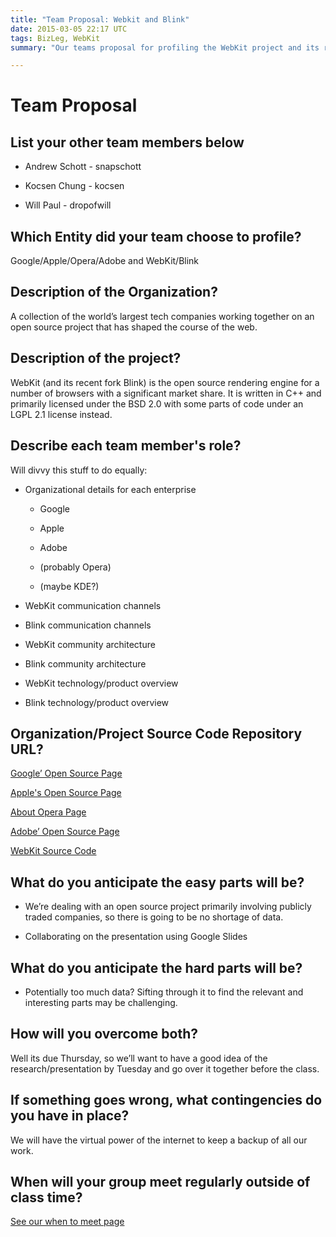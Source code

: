 ```yaml
---
title: "Team Proposal: Webkit and Blink"
date: 2015-03-05 22:17 UTC
tags: BizLeg, WebKit
summary: "Our teams proposal for profiling the WebKit project and its relationship to the major companies that support it."

---
```


# Team Proposal

## List your other team members below

* Andrew Schott - snapschott

* Kocsen Chung - kocsen

* Will Paul - dropofwill


## Which Entity did your team choose to profile?

Google/Apple/Opera/Adobe and WebKit/Blink

## Description of the Organization?

A collection of the world’s largest tech companies working together on an open source project that has shaped the course of the web.

## Description of the project?

WebKit (and its recent fork Blink) is the open source rendering engine for a number of browsers with a significant market share. It is written in C++ and primarily licensed under the BSD 2.0 with some parts of code under an LGPL 2.1 license instead.

## Describe each team member's role?

Will divvy this stuff to do equally:

* Organizational details for each enterprise

  * Google

  * Apple

  * Adobe

  * (probably Opera)

  * (maybe KDE?)

* WebKit communication channels

* Blink communication channels

* WebKit community architecture

* Blink community architecture

* WebKit technology/product overview

* Blink technology/product overview

## Organization/Project Source Code Repository URL?

[Google’ Open Source Page](https://developers.google.com/open-source/)

[Apple's Open Source Page](https://developer.apple.com/opensource/)

[About Opera Page](http://www.opera.com/about)

[Adobe’ Open Source Page](http://www.adobe.com/open-source.html)

[WebKit Source Code](https://trac.webkit.org/browser)

## What do you anticipate the easy parts will be?

* We’re dealing with an open source project primarily involving publicly traded companies, so there is going to be no shortage of data.

* Collaborating on the presentation using Google Slides

## What do you anticipate the hard parts will be?

* Potentially too much data? Sifting through it to find the relevant and interesting parts may be challenging.

## How will you overcome both?

Well its due Thursday, so we’ll want to have a good idea of the research/presentation by Tuesday and go over it together before the class.

## If something goes wrong, what contingencies do you have in place?

We will have the virtual power of the internet to keep a backup of all our work.

## When will your group meet regularly outside of class time?

[See our when to meet page](http://www.when2meet.com/?2782271-P9cG4)
